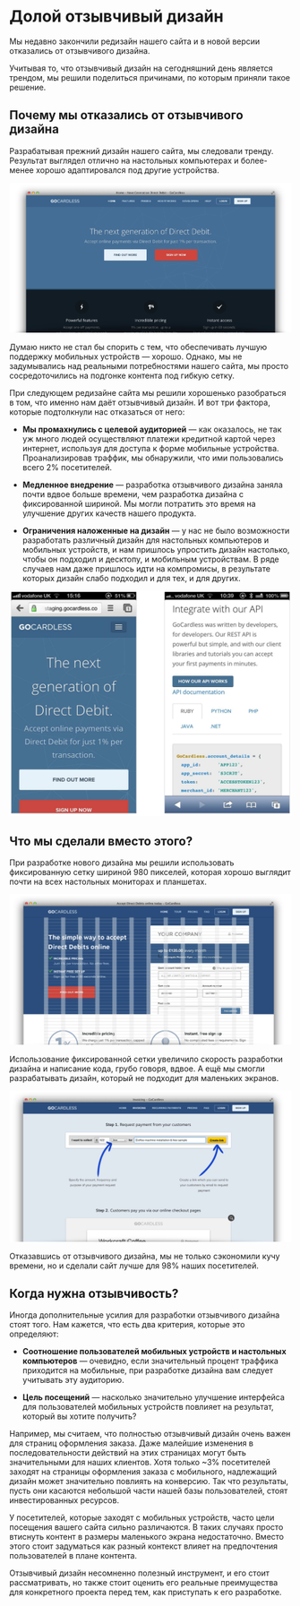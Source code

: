 # Долой отзывчивый дизайн

Мы недавно закончили редизайн нашего сайта и в новой версии отказались от
отзывчивого дизайна.

Учитывая то, что отзывчивый дизайн на сегодняшний день является трендом, мы
решили поделиться причинами, по которым приняли такое решение.

## Почему мы отказались от отзывчивого дизайна

Разрабатывая прежний дизайн нашего сайта, мы следовали тренду. Результат
выглядел отлично на настольных компьютерах и более-менее хорошо адаптировался
под другие устройства.

![Старая главная страница][Старый дизайн главной страницы]

Думаю никто не стал бы спорить с тем, что обеспечивать лучшую поддержку
мобильных устройств — хорошо. Однако, мы не задумывались над реальными
потребностями нашего сайта, мы просто сосредоточились на подгонке контента под
гибкую сетку.

При следующем редизайне сайта мы решили хорошенько разобраться в том, что именно
нам даёт отзывчивый дизайн. И вот три фактора, которые подтолкнули нас
отказаться от него:

* **Мы промахнулись с целевой аудиторией** — как оказалось, не так уж много
людей осуществляют платежи кредитной картой через интернет, используя для
доступа к форме мобильные устройства. Проанализировав траффик, мы обнаружили,
что ими пользовались всего 2% посетителей.

* **Медленное внедрение** — разработка отзывчивого дизайна заняла почти вдвое
больше времени, чем разработка дизайна с фиксированной шириной. Мы могли
потратить это время на улучшение других качеств нашего продукта.

* **Ограничения наложенные на дизайн** — у нас не было возможности разработать
различный дизайн для настольных компьютеров и мобильных устройств, и нам
пришлось упростить дизайн настолько, чтобы он подходил и десктопу, и мобильным
устройствам. В ряде случаев нам даже пришлось идти на компромисы, в результате
которых дизайн слабо подходил и для тех, и для других.

![Версия для мобильных][Примеры старого дизайна на мобильных устройствах]

## Что мы сделали вместо этого?

При разработке нового дизайна мы решили использовать фиксированную сетку шириной
980 пикселей, которая хорошо выглядит почти на всех настольных мониторах и 
планшетах.

![Сетка][При разработке нового дизайна мы решили использовать фиксированную сетку шириной 980 пикселей]

Использование фиксированной сетки увеличило скорость разработки дизайна и
написание кода, грубо говоря, вдвое. А ещё мы смогли разрабатывать дизайн,
который не подходит для маленьких экранов.

![Страница «Invoicing»][Новый дизайн страницы «Invoicing»]

Отказавшись от отзывчивого дизайна, мы не только сэкономили кучу времени, но
и сделали сайт лучше для 98% наших посетителей.

## Когда нужна отзывчивость?

Иногда дополнительные усилия для разработки отзывчивого дизайна стоят того.
Нам кажется, что есть два критерия, которые это определяют:

* **Соотношение пользователей мобильных устройств и настольных компьютеров** —
очевидно, если значительный процент траффика приходится на мобильные, при
разработке дизайна вам следует учитывать эту аудиторию.

* **Цель посещений** — насколько значительно улучшение интерфейса для
пользователей мобильных устройств повлияет на результат, который вы хотите 
получить?

Например, мы считаем, что полностью отзывчивый дизайн очень важен для страниц
оформления заказа. Даже малейшие изменения в последовательности действий на этих
страницах могут быть значительными для наших клиентов. Хотя только ~3%
посетителей заходят на страницы оформления заказа с мобильного, надлежащий
дизайн может значительно повлиять на конверсию. Так что результаты, пусть они
касаются небольшой части нашей базы пользователей, стоят инвестированных
ресурсов.

У посетителей, которые заходят с мобильных устройств, часто цели посещения
вашего сайта сильно различаются. В таких случаях просто втиснуть контент в
размеры маленького экрана недостаточно. Вместо этого стоит задуматься как разный
контекст влияет на предпочтения пользователей в плане контента.

Отзывчивый дизайн несомненно полезный инструмент, и его стоит рассматривать, но
также стоит оценить его реальные преимущества для конкретного проекта перед тем, 
как приступать к его разработке.

[Старый дизайн главной страницы]: img/unresponsive-design1%402x.png?raw=true&amp;repo=unresponsive-design
[Примеры старого дизайна на мобильных устройствах]: img/unresponsive-design2%402x.png?raw=true&amp;repo=unresponsive-design
[При разработке нового дизайна мы решили использовать фиксированную сетку шириной 980 пикселей]: img/unresponsive-design3%402x.png?raw=true&amp;repo=unresponsive-design
[Новый дизайн страницы «Invoicing»]: img/unresponsive-design4%402x.png?raw=true&amp;repo=unresponsive-design